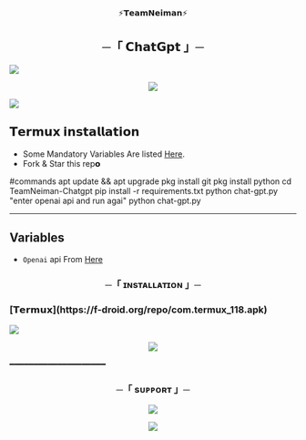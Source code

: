 <p align="center">
⚡𝗧𝗲𝗮𝗺𝗡𝗲𝗶𝗺𝗮𝗻⚡

<h2 align="center">
    ─「 𝗖𝗵𝗮𝘁𝗚𝗽𝘁 」─

</h2>
<img src="https://readme-typing-svg.herokuapp.com?color=FF0000&width=420&lines=𝗜𝗻𝘀𝘁𝗮𝗹𝗹+𝗖𝗵𝗮𝘁𝗴𝗽𝘁+𝗶𝗻+𝗧𝗲𝗿𝗺𝘂𝘅;+𝗣𝗼𝘄𝗲𝗿𝗱+𝗕𝘆+𝗡𝗲𝗶𝗺𝗮𝗻+𝗠𝗮𝗿𝗰𝘂𝘀+⚡">
<p align="center">
  <img src="https://graph.org/file/81b7eb88d8822872bc119.jpg">
</p>

<img src="https://readme-typing-svg.herokuapp.com?color=FF0000&width=420&lines=⚡𝗚𝗶𝗠+𝗦𝘁𝗮𝗿+𝗧𝗛𝗜𝗦+𝗥𝗘𝗣𝗢+𝗙𝗜𝗥𝗦𝗧𝗟𝗬⚡">

## 𝗧𝗲𝗿𝗺𝘂𝘅 𝗶𝗻𝘀𝘁𝗮𝗹𝗹𝗮𝘁𝗶𝗼𝗻
- Some Mandatory Variables Are listed [Here](#Variables).
- Fork & Star this rep𝗼

#commands
apt update && apt upgrade
pkg install git
pkg install python
cd TeamNeiman-Chatgpt
pip install -r requirements.txt
python chat-gpt.py
"enter openai api and run agai"
python chat-gpt.py

------
## Variables

- `Openai` api From [Here](https://openai.com) 


<h3 align="center">
    ─「 ɪɴsᴛᴀʟʟᴀᴛɪᴏɴ 」─

<h3> [𝗧𝗲𝗿𝗺𝘂𝘅](https://f-droid.org/repo/com.termux_118.apk) </h3>
</h3>


<img src="https://readme-typing-svg.Termuxapp.com?color=FF0000&width=420&lines=𝗜𝗳+𝗔𝗻𝘆+𝗘𝗿𝗿𝗼𝗿+𝗧𝗵𝗲𝗻;+𝗦𝗲𝗻𝗱+𝗘𝗿𝗿𝗼𝗿+𝗜𝗻+𝗡𝗲𝗶𝗺𝗮𝗻+𝐃𝐦+...">
<p align="center">
<a href="https://telegram.me/ll_SILENT_l_ll"><img src="https://img.shields.io/badge/-𝗗𝗺 𝗧𝗼 𝗡𝗲𝗶𝗺𝗮𝗻%20-blue.svg?style=for-the-badge&logo=Telegram"></a>
</p>
 ━━━━━━━━━━━━━━━━━━━━

<h3 align="center">
    ─「 sᴜᴩᴩᴏʀᴛ 」─
</h3>

<p align="center">
<a href="https://telegram.me/Neiman_X_Support"><img src="https://img.shields.io/badge/-Support%20Group-blue.svg?style=for-the-badge&logo=Telegram"></a>
</p>

<p align="center">
<a  href="https://telegram.me/DETECTED_09"><img src="https://img.shields.io/badge/-Support%20Channel-blue.svg?style=for-the-badge&logo=Telegram"></a>
</p>
